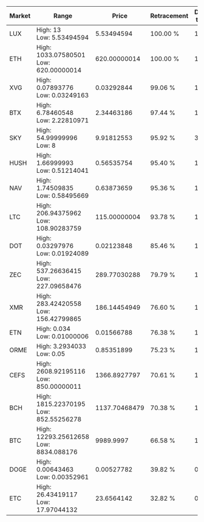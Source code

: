 | Market | Range | Price| Retracement | Doubles to 50% |
| --- | --- | --- | --- | --- |
| LUX | High: 13<br />Low: 5.53494594 | 5.53494594 | 100.00 % | 1.67 |
| ETH | High: 1033.07580501<br />Low: 620.00000014 | 620.00000014 | 100.00 % | 1.33 |
| XVG | High: 0.07893776<br />Low: 0.03249163 | 0.03292844 | 99.06 % | 1.69 |
| BTX | High: 6.78460548<br />Low: 2.22810971 | 2.34463186 | 97.44 % | 1.92 |
| SKY | High: 54.99999996<br />Low: 8 | 9.91812553 | 95.92 % | 3.18 |
| HUSH | High: 1.66999993<br />Low: 0.51214041 | 0.56535754 | 95.40 % | 1.93 |
| NAV | High: 1.74509835<br />Low: 0.58495669 | 0.63873659 | 95.36 % | 1.82 |
| LTC | High: 206.94375962<br />Low: 108.90283759 | 115.00000004 | 93.78 % | 1.37 |
| DOT | High: 0.03297976<br />Low: 0.01924089 | 0.02123848 | 85.46 % | 1.23 |
| ZEC | High: 537.26636415<br />Low: 227.09658476 | 289.77030288 | 79.79 % | 1.32 |
| XMR | High: 283.42420558<br />Low: 156.42799865 | 186.14454949 | 76.60 % | 1.18 |
| ETN | High: 0.034<br />Low: 0.01000006 | 0.01566788 | 76.38 % | 1.40 |
| ORME | High: 3.2934033<br />Low: 0.05 | 0.85351899 | 75.23 % | 1.96 |
| CEFS | High: 2608.92195116<br />Low: 850.00000011 | 1366.8927797 | 70.61 % | 1.27 |
| BCH | High: 1815.22370195<br />Low: 852.55256278 | 1137.70468479 | 70.38 % | 1.17 |
| BTC | High: 12293.25612658<br />Low: 8834.088176 | 9989.9997 | 66.58 % | 1.06 |
| DOGE | High: 0.00643463<br />Low: 0.00352961 | 0.00527782 | 39.82 % | 0.00 |
| ETC | High: 26.43419117<br />Low: 17.97044132 | 23.6564142 | 32.82 % | 0.00 |

